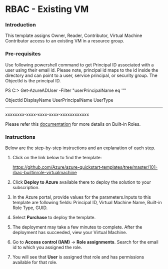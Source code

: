 # RBAC - Existing VM

### Introduction

This template assigns Owner, Reader, Contributor, Virtual Machine Contributor access to an existing VM in a resource group. 

### Pre-requisites

Use following powershell command to get Principal ID associated with a user using their email id. Please note, principal id maps to the id inside the directory and can point to a user, service principal, or security group. The ObjectId is the principal ID.

PS C:\> Get-AzureADUser -Filter "userPrincipalName eq '<email id>'"
  
ObjectId                             DisplayName   UserPrincipalName          UserType
--------                             -----------   -----------------          --------
xxxxxxxx-xxxx-xxxx-xxxx-xxxxxxxxxxxx <name>        <email id>                         

Please refer this [documentation](https://docs.microsoft.com/en-us/azure/role-based-access-control/built-in-roles) for more details on Built-in Roles.

### Instructions

Below are the step-by-step instructions and an explanation of each step. 

1. Click on the link below to find the template:

   https://github.com/Azure/azure-quickstart-templates/tree/master/101-rbac-builtinrole-virtualmachine
   
2. Click **Deploy to Azure** available there to deploy the solution to your subscription. 
   
3. In the Azure portal, provide values for the parameters.Inputs to this template are following fields: Principal ID, Virtual Machine Name, Built-in Role Type, GUID.

4. Select **Purchase** to deploy the template.

5. The deployment may take a few minutes to complete. After the deployment has succeeded, view your Virtual Machine.

6. Go to **Access control (IAM)** -> **Role assignments**. Search for the email id to which you assigned the role.

7. You will see that **User** is assigned that role and has permissions available for that role.
